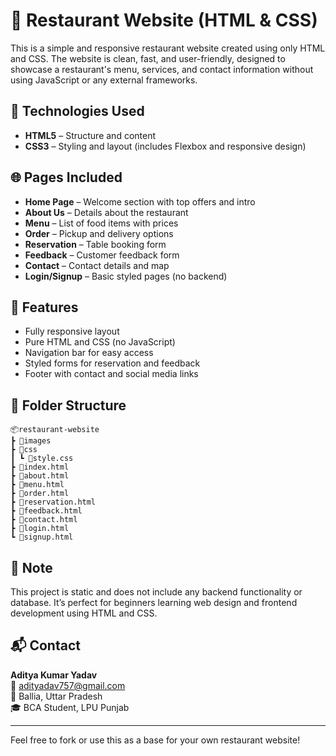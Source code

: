 # 🍔 Restaurant Website (HTML & CSS)

This is a simple and responsive restaurant website created using only HTML and CSS. The website is clean, fast, and user-friendly, designed to showcase a restaurant's menu, services, and contact information without using JavaScript or any external frameworks.

## 🔧 Technologies Used

- **HTML5** – Structure and content  
- **CSS3** – Styling and layout (includes Flexbox and responsive design)

## 🌐 Pages Included

- **Home Page** – Welcome section with top offers and intro
- **About Us** – Details about the restaurant
- **Menu** – List of food items with prices
- **Order** – Pickup and delivery options
- **Reservation** – Table booking form
- **Feedback** – Customer feedback form
- **Contact** – Contact details and map
- **Login/Signup** – Basic styled pages (no backend)

## 🎯 Features

- Fully responsive layout
- Pure HTML and CSS (no JavaScript)
- Navigation bar for easy access
- Styled forms for reservation and feedback
- Footer with contact and social media links

## 📁 Folder Structure

```
📦restaurant-website
┣ 📂images
┣ 📂css
┃ ┗ 📄style.css
┣ 📄index.html
┣ 📄about.html
┣ 📄menu.html
┣ 📄order.html
┣ 📄reservation.html
┣ 📄feedback.html
┣ 📄contact.html
┣ 📄login.html
┗ 📄signup.html
```



## 📝 Note

This project is static and does not include any backend functionality or database. It’s perfect for beginners learning web design and frontend development using HTML and CSS.

## 📬 Contact

**Aditya Kumar Yadav**  
📧 adityadav757@gmail.com  
📍 Ballia, Uttar Pradesh  
🎓 BCA Student, LPU Punjab  

---

Feel free to fork or use this as a base for your own restaurant website!
